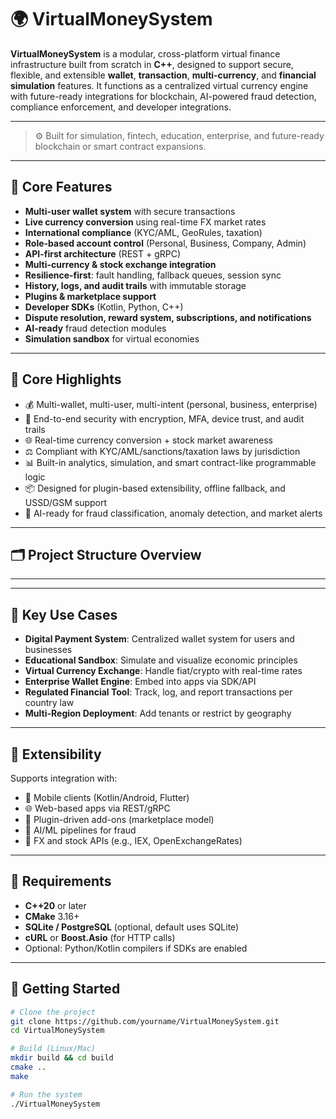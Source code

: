 # 🌍 VirtualMoneySystem

**VirtualMoneySystem** is a modular, cross-platform virtual finance infrastructure built from scratch in **C++**, designed to support secure, flexible, and extensible **wallet**, **transaction**, **multi-currency**, and **financial simulation** features. It functions as a centralized virtual currency engine with future-ready integrations for blockchain, AI-powered fraud detection, compliance enforcement, and developer integrations.

---


> ⚙️ Built for simulation, fintech, education, enterprise, and future-ready blockchain or smart contract expansions.

---

## 🔧 Core Features

- **Multi-user wallet system** with secure transactions
- **Live currency conversion** using real-time FX market rates
- **International compliance** (KYC/AML, GeoRules, taxation)
- **Role-based account control** (Personal, Business, Company, Admin)
- **API-first architecture** (REST + gRPC)
- **Multi-currency & stock exchange integration**
- **Resilience-first**: fault handling, fallback queues, session sync
- **History, logs, and audit trails** with immutable storage
- **Plugins & marketplace support**
- **Developer SDKs** (Kotlin, Python, C++)
- **Dispute resolution, reward system, subscriptions, and notifications**
- **AI-ready** fraud detection modules
- **Simulation sandbox** for virtual economies

---


## 🔧 Core Highlights

- 💰 Multi-wallet, multi-user, multi-intent (personal, business, enterprise)
- 🔐 End-to-end security with encryption, MFA, device trust, and audit trails
- 🌐 Real-time currency conversion + stock market awareness
- ⚖️ Compliant with KYC/AML/sanctions/taxation laws by jurisdiction
- 📊 Built-in analytics, simulation, and smart contract-like programmable logic
- 📦 Designed for plugin-based extensibility, offline fallback, and USSD/GSM support
- 🧠 AI-ready for fraud classification, anomaly detection, and market alerts

---

## 🗂️ Project Structure Overview

---


---

## 🚀 Key Use Cases

- **Digital Payment System**: Centralized wallet system for users and businesses
- **Educational Sandbox**: Simulate and visualize economic principles
- **Virtual Currency Exchange**: Handle fiat/crypto with real-time rates
- **Enterprise Wallet Engine**: Embed into apps via SDK/API
- **Regulated Financial Tool**: Track, log, and report transactions per country law
- **Multi-Region Deployment**: Add tenants or restrict by geography

---

## 🧩 Extensibility

Supports integration with:
- 📲 Mobile clients (Kotlin/Android, Flutter)
- 🌐 Web-based apps via REST/gRPC
- 🔌 Plugin-driven add-ons (marketplace model)
- 🤖 AI/ML pipelines for fraud
- 💱 FX and stock APIs (e.g., IEX, OpenExchangeRates)

---

## 🧪 Requirements

- **C++20** or later
- **CMake** 3.16+
- **SQLite / PostgreSQL** (optional, default uses SQLite)
- **cURL** or **Boost.Asio** (for HTTP calls)
- Optional: Python/Kotlin compilers if SDKs are enabled

---

## 🏁 Getting Started

```bash
# Clone the project
git clone https://github.com/yourname/VirtualMoneySystem.git
cd VirtualMoneySystem

# Build (Linux/Mac)
mkdir build && cd build
cmake ..
make

# Run the system
./VirtualMoneySystem

